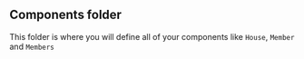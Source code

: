 ## Components folder

This folder is where you will define all of your components like `House`, `Member` and `Members`

